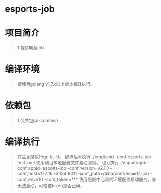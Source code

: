 # esports-job

# 项目简介
> 1.提供电竞job

# 编译环境
> 请使用golang v1.7.x以上版本编译执行。

# 依赖包
> 1.公共包go-common

# 编译执行
> 在主目录执行go build。
> 编译后可执行 ./cmd/cmd -conf esports-job-test.toml 使用项目本地配置文件启动服务。
> 也可执行 ./esports-job -conf_appid=esports-job -conf_version=v2.1.0 -conf_host=172.16.33.134:9011 -conf_path=/data/conf/esports-job -conf_env=10 -conf_token=*** 使用配置中心测试环境配置启动服务，如无法启动，可检查token是否正确。